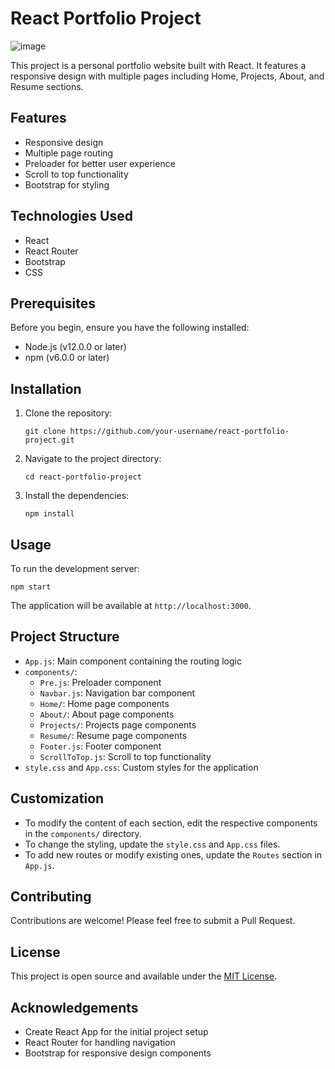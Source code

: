 # React Portfolio Project
![image](https://github.com/user-attachments/assets/1ce06fb9-bf06-47c9-8368-1a86128d0852)

This project is a personal portfolio website built with React. It features a responsive design with multiple pages including Home, Projects, About, and Resume sections.

## Features

- Responsive design
- Multiple page routing
- Preloader for better user experience
- Scroll to top functionality
- Bootstrap for styling

## Technologies Used

- React
- React Router
- Bootstrap
- CSS

## Prerequisites

Before you begin, ensure you have the following installed:
- Node.js (v12.0.0 or later)
- npm (v6.0.0 or later)

## Installation

1. Clone the repository:
   ```
   git clone https://github.com/your-username/react-portfolio-project.git
   ```

2. Navigate to the project directory:
   ```
   cd react-portfolio-project
   ```

3. Install the dependencies:
   ```
   npm install
   ```

## Usage

To run the development server:

```
npm start
```

The application will be available at `http://localhost:3000`.

## Project Structure

- `App.js`: Main component containing the routing logic
- `components/`:
  - `Pre.js`: Preloader component
  - `Navbar.js`: Navigation bar component
  - `Home/`: Home page components
  - `About/`: About page components
  - `Projects/`: Projects page components
  - `Resume/`: Resume page components
  - `Footer.js`: Footer component
  - `ScrollToTop.js`: Scroll to top functionality
- `style.css` and `App.css`: Custom styles for the application

## Customization

- To modify the content of each section, edit the respective components in the `components/` directory.
- To change the styling, update the `style.css` and `App.css` files.
- To add new routes or modify existing ones, update the `Routes` section in `App.js`.

## Contributing

Contributions are welcome! Please feel free to submit a Pull Request.

## License

This project is open source and available under the [MIT License](LICENSE).

## Acknowledgements

- Create React App for the initial project setup
- React Router for handling navigation
- Bootstrap for responsive design components
